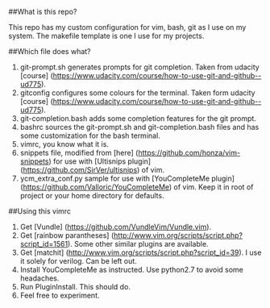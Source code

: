 ##What is this repo?

This repo has my custom configuration for vim, bash, git as I use on my system.
The makefile template is one I use for my projects.

##Which file does what?

1. git-prompt.sh generates prompts for git completion. Taken from udacity [course] (https://www.udacity.com/course/how-to-use-git-and-github--ud775).
2. gitconfig configures some colours for the terminal. Taken form udacity [course] (https://www.udacity.com/course/how-to-use-git-and-github--ud775).
3. git-completion.bash adds some completion features for the git prompt.
4. bashrc sources the git-prompt.sh and git-completion.bash files and has some
   customization for the bash terminal.
5. vimrc, you know what it is.
6. snippets file, modified from [here] (https://github.com/honza/vim-snippets) for use with [Ultisnips plugin] (https://github.com/SirVer/ultisnips) of vim.
7. ycm_extra_conf.py sample for use with [YouCompleteMe plugin] (https://github.com/Valloric/YouCompleteMe) of vim. Keep it in root of project or your home directory for defaults.

##Using this vimrc
1. Get [Vundle] (https://github.com/VundleVim/Vundle.vim).
2. Get [rainbow parantheses] (http://www.vim.org/scripts/script.php?script_id=1561). Some other similar plugins are available.
3. Get [matchit] (http://www.vim.org/scripts/script.php?script_id=39). I use it solely for verilog. Can be left out.
4. Install YouCompleteMe as instructed. Use python2.7 to avoid some headaches.
5. Run PluginInstall. This should do.
6. Feel free to experiment.

